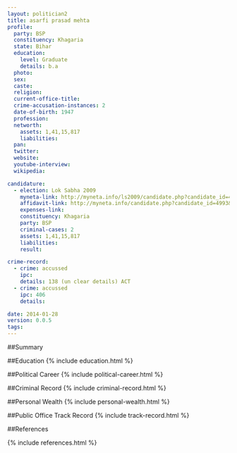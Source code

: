 ```yaml
---
layout: politician2
title: asarfi prasad mehta
profile: 
  party: BSP
  constituency: Khagaria
  state: Bihar
  education: 
    level: Graduate
    details: b.a
  photo: 
  sex: 
  caste: 
  religion: 
  current-office-title: 
  crime-accusation-instances: 2
  date-of-birth: 1947
  profession: 
  networth: 
    assets: 1,41,15,817
    liabilities: 
  pan: 
  twitter: 
  website: 
  youtube-interview: 
  wikipedia: 

candidature: 
  - election: Lok Sabha 2009
    myneta-link: http://myneta.info/ls2009/candidate.php?candidate_id=4993
    affidavit-link: http://myneta.info/candidate.php?candidate_id=4993&scan=original
    expenses-link: 
    constituency: Khagaria 
    party: BSP
    criminal-cases: 2
    assets: 1,41,15,817
    liabilities: 
    result:  

crime-record: 
  - crime: accussed
    ipc: 
    details: 138 (un clear details) ACT 
  - crime: accussed
    ipc: 406
    details:  

date: 2014-01-28
version: 0.0.5
tags: 
---
```

##Summary


##Education
{% include education.html %}


##Political Career
{% include political-career.html %}


##Criminal Record
{% include criminal-record.html %}


##Personal Wealth
{% include personal-wealth.html %}


##Public Office Track Record
{% include track-record.html %}


##References


{% include references.html %}